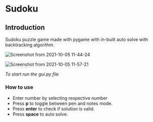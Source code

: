 # Sudoku

## Introduction
Sudoku puzzle game made with pygame with in-built auto solve with backtracking algorithm.

![Screenshot from 2021-10-05 11-44-24](https://user-images.githubusercontent.com/84115956/135970341-15a06c71-a059-4881-9e34-e8722511d3fb.png)

![Screenshot from 2021-10-05 11-57-21](https://user-images.githubusercontent.com/84115956/135971509-23f53a23-9b7c-442e-b18a-b8cca97e991c.png)

*To start run the gui.py file*

### How to use
- Enter number by selecting respective number 
- Press **p** to toggle between pen and notes mode.
- Press **enter** to check if solution is valid.
- Press **space** to auto solve.
